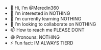 - 👋 Hi, I’m @Meredin360
- 👀 I’m interested in NOTHING
- 🌱 I’m currently learning NOTHING
- 💞️ I’m looking to collaborate on NOTHING
- 📫 How to reach me PLEASE DONT
- 😄 Pronouns: NOTHING
- ⚡ Fun fact: IM ALWAYS TIERD

<!---
Meredin360/Meredin360 is a ✨ special ✨ repository because its `README.md` (this file) appears on your GitHub profile.
You can click the Preview link to take a look at your changes.
--->
